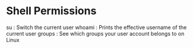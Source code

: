 # Shell Permissions
su <user> : Switch the current user
whoami : Prints the effective username of the current user
groups : See which groups your user account belongs to on Linux

